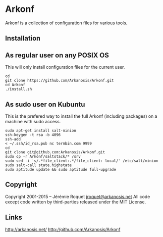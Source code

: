 # Arkonf

Arkonf is a collection of configuration files for various tools.

## Installation

## As regular user on any POSIX OS

This will only install configuration files for the current user.

```
cd
git clone https://github.com/Arkanosis/Arkonf.git
cd Arkonf
./install.sh
```

## As sudo user on Kubuntu

This is the prefered way to install the full Arkonf (including packages) on a
machine with sudo access.

```
sudo apt-get install salt-minion
ssh-keygen -t rsa -b 4096
ssh-add
< ~/.ssh/id_rsa.pub nc termbin.com 9999
cd
git clone git@github.com:Arkanosis/Arkonf.git
sudo cp -r Arkonf/saltstack/* /srv
sudo sed -i 's/.*file_client:.*/file_client: local/' /etc/salt/minion
sudo salt-call state.highstate
sudo aptitude update && sudo aptitude full-upgrade
```

## Copyright

Copyright 2001-2015 – Jérémie Roquet <jroquet@arkanosis.net>
All code except code written by third-parties released under the MIT License.

## Links

http://arkanosis.net/
http://github.com/Arkanosis/Arkonf
